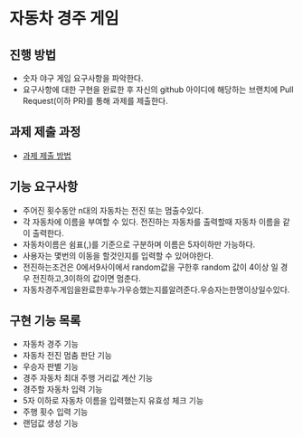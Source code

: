 # 자동차 경주 게임
## 진행 방법
* 숫자 야구 게임 요구사항을 파악한다.
* 요구사항에 대한 구현을 완료한 후 자신의 github 아이디에 해당하는 브랜치에 Pull Request(이하 PR)를 통해 과제를 제출한다.

## 과제 제출 과정
* [과제 제출 방법](https://github.com/next-step/nextstep-docs/tree/master/precourse)

## 기능 요구사항
* 주어진 횟수동안 n대의 자동차는 전진 또는 멈출수있다.
* 각 자동차에 이름을 부여할 수 있다. 전진하는 자동차를 출력할때 자동차 이름을 같이 출력한다.
* 자동차이름은 쉼표(,)를 기준으로 구분하며 이름은 5자이하만 가능하다.
* 사용자는 몇번의 이동을 할것인지를 입력할 수 있어야한다.
* 전진하는조건은 0에서9사이에서 random값을 구한후 random 값이 4이상 일 경우 전진하고,3이하의 값이면 멈춘다.
* 자동차경주게임을완료한후누가우승했는지를알려준다.우승자는한명이상일수있다.

## 구현 기능 목록
* 자동차 경주 기능
* 자동차 전진 멈춤 판단 기능
* 우승자 판별 기능
* 경주 자동차 최대 주행 거리값 계산 기능
* 경주할 자동차 입력 기능
* 5자 이하로 자동차 이름을 입력했는지 유효성 체크 기능
* 주행 횟수 입력 기능
* 랜덤값 생성 기능

